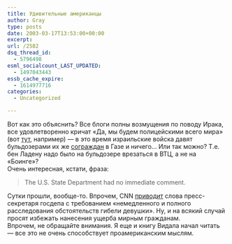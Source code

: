 ```yaml
---
title: Удивительные американцы
author: Gray
type: posts
date: 2003-03-17T13:53:00+00:00
excerpt:
url: /2582
dsq_thread_id:
  - 5796498
esml_socialcount_LAST_UPDATED:
  - 1497043443
essb_cache_expire:
  - 1614977716
categories:
  - Uncategorized

---
```








Вот как это объяснить? Все блоги полны возмущения по поводу Ирака, все удовлетворенно кричат &#171;Да, мы будем полицейскими всего мира&#187; (вот <a href="http://www.instapundit.com/archives/008180.php#008180" target="_blank">тут</a>, например) &#8212; в это время израильские войска давят бульдозерами их же <a href="http://www.haaretzdaily.com/hasen/spages/273457.html" target="_blank">сограждан</a> в Газе и ничего&#8230; Или так можно? Т.е. бен Ладену надо было на бульдозере врезаться в ВТЦ, а не на &#171;Боинге&#187;?  
Очень интересная, кстати, фраза:

> The U.S. State Department had no immediate comment.

Сутки прошли, вообще-то. Впрочем, CNN <a href="http://www.cnn.com/2003/WORLD/meast/03/17/mideast.violence/index.html" target="_blank">приводит</a> слова пресс-секретаря госдепа с требованием &#171;немедленного и полного расследования обстоятельств гибели девушки&#187;. Ну, и на всякий случай просят избежать нанесения ущерба мирным гражданам.  
Впрочем, не обращайте внимания. Я еще и книгу Видала начал читать &#8212; все это не очень способствует проамериканским мыслям.